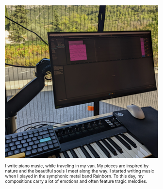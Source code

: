 <img
    class="profile-picture"
    src="../assets/img/music-profile-picture.png"
    alt="Making piano music in the van"
  />

I write piano music, while traveling in my van.
My pieces are inspired by nature and the beautiful souls I meet along the way.
I started writing music when I played in the symphonic metal band Rainborn.
To this day, my compositions carry a lot of emotions and often feature tragic melodies.
